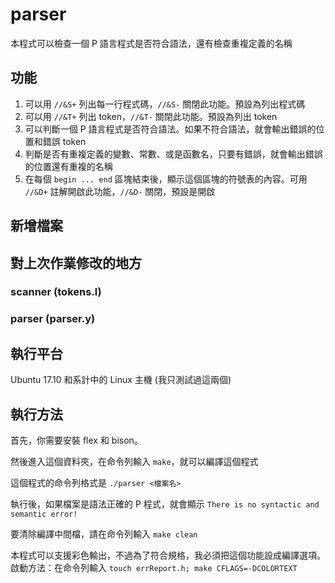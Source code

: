 # parser

本程式可以檢查一個 P 語言程式是否符合語法，還有檢查重複定義的名稱

## 功能

1. 可以用 `//&S+` 列出每一行程式碼，`//&S-` 關閉此功能。預設為列出程式碼
2. 可以用 `//&T+` 列出 token，`//&T-` 關閉此功能。預設為列出 token
3. 可以判斷一個 P 語言程式是否符合語法。如果不符合語法，就會輸出錯誤的位置和錯誤 token
4. 判斷是否有重複定義的變數、常數、或是函數名，只要有錯誤，就會輸出錯誤的位置還有重複的名稱
5. 在每個 `begin ... end` 區塊結束後，顯示這個區塊的符號表的內容。可用 `//&D+` 註解開啟此功能，`//&D-` 關閉，預設是開啟

## 新增檔案

## 對上次作業修改的地方

### scanner (tokens.l)

### parser (parser.y)

## 執行平台

Ubuntu 17.10 和系計中的 Linux 主機 (我只測試過這兩個)

## 執行方法

首先，你需要安裝 flex 和 bison。

然後進入這個資料夾，在命令列輸入 `make`，就可以編譯這個程式

這個程式的命令列格式是 `./parser <檔案名>`

執行後，如果檔案是語法正確的 P 程式，就會顯示 `There is no syntactic and semantic error!`

要清除編譯中間檔，請在命令列輸入 `make clean`

本程式可以支援彩色輸出，不過為了符合規格，我必須把這個功能設成編譯選項。啟動方法：在命令列輸入 `touch errReport.h; make CFLAGS=-DCOLORTEXT`
